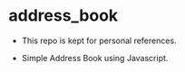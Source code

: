 address_book
============

* This repo is kept for personal references.

* Simple Address Book using Javascript.
